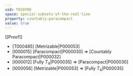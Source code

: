 ```yaml
---
uid: T019780
space: special-subsets-of-the-real-line
property: countably-paracompact
value: true
---
```

[[Proof]]

* [T000485] [Metrizable|P000053]
* [I000015] [Paracompact|P000030] => [Countably Paracompact|P000032]
* [I000012] [Fully $T_4$|P000035] => [Paracompact|P000030]
* [I000056] [Metrizable|P000053] => [Fully $T_4$|P000035]


